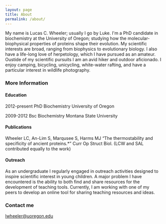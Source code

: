 ```yaml
---
layout: page
title: About
permalink: /about/
---
```


My name is Lucas C. Wheeler; usually I go by Luke. I'm a PhD candidate in biochemistry 
at the University of Oregon; studying how the molecular-biophysical properties of proteins
shape their evolution. My scientific interests are broad, ranging from biophysics to 
evolutionary biology. I also have a life-long love of herpetology, which I have pursued
as an amateur. Oustide of my scientific pursuits I am an avid hiker and outdoor aficionado. 
I enjoy camping, bicycling, unicycling, white-water rafting, and have a particular interest
in wildlife photography. 

### More Information

#### Education 

2012-present    PhD Biochemistry University of Oregon

2009-2012       Bsc Biochemistry Montana State University

#### Publications

Wheeler LC, An-Lim S, Marqusee S, Harms MJ “The thermostability and specificity of ancient 
proteins.*” Curr Op Struct Biol. (LCW and SAL contributed equally to the work)

#### Outreach

As an undergraduate I regularly engaged in outreach activities designed to inspire scientific
interest in young children. A major problem I have encountered is the ability to both find 
and share resources for the development of teaching tools. Currently, I am working with one 
of my peers to develop an online tool for sharing teaching resources and ideas. 

### Contact me

[lwheeler@uoregon.edu](mailto:email@domain.com)
